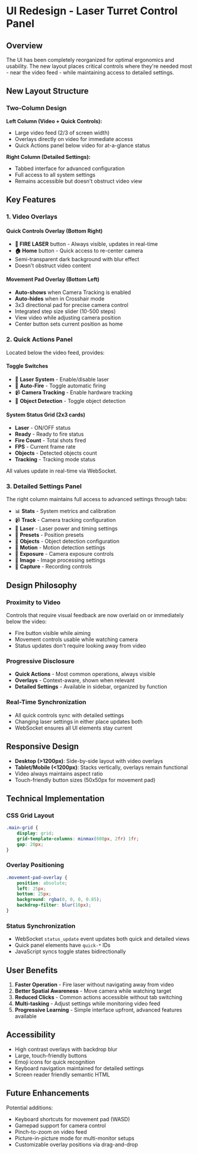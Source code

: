 # UI Redesign - Laser Turret Control Panel

## Overview

The UI has been completely reorganized for optimal ergonomics and usability. The new layout places critical controls where they're needed most - near the video feed - while maintaining access to detailed settings.

## New Layout Structure

### Two-Column Design

**Left Column (Video + Quick Controls):**
- Large video feed (2/3 of screen width)
- Overlays directly on video for immediate access
- Quick Actions panel below video for at-a-glance status

**Right Column (Detailed Settings):**
- Tabbed interface for advanced configuration
- Full access to all system settings
- Remains accessible but doesn't obstruct video view

## Key Features

### 1. **Video Overlays**

#### Quick Controls Overlay (Bottom Right)
- **🔴 FIRE LASER** button - Always visible, updates in real-time
- **🏠 Home** button - Quick access to re-center camera
- Semi-transparent dark background with blur effect
- Doesn't obstruct video content

#### Movement Pad Overlay (Bottom Left)
- **Auto-shows** when Camera Tracking is enabled
- **Auto-hides** when in Crosshair mode
- 3x3 directional pad for precise camera control
- Integrated step size slider (10-500 steps)
- View video while adjusting camera position
- Center button sets current position as home

### 2. **Quick Actions Panel**

Located below the video feed, provides:

#### Toggle Switches
- 🎯 **Laser System** - Enable/disable laser
- 🔄 **Auto-Fire** - Toggle automatic firing
- 📹 **Camera Tracking** - Enable hardware tracking
- 👤 **Object Detection** - Toggle object detection

#### System Status Grid (2x3 cards)
- **Laser** - ON/OFF status
- **Ready** - Ready to fire status  
- **Fire Count** - Total shots fired
- **FPS** - Current frame rate
- **Objects** - Detected objects count
- **Tracking** - Tracking mode status

All values update in real-time via WebSocket.

### 3. **Detailed Settings Panel**

The right column maintains full access to advanced settings through tabs:

- 📊 **Stats** - System metrics and calibration
- 📹 **Track** - Camera tracking configuration
- 🔴 **Laser** - Laser power and timing settings
- 📍 **Presets** - Position presets
- 👤 **Objects** - Object detection configuration
- 🎯 **Motion** - Motion detection settings
- 🔆 **Exposure** - Camera exposure controls
- 🎨 **Image** - Image processing settings
- 📸 **Capture** - Recording controls

## Design Philosophy

### Proximity to Video
Controls that require visual feedback are now overlaid on or immediately below the video:
- Fire button visible while aiming
- Movement controls usable while watching camera
- Status updates don't require looking away from video

### Progressive Disclosure
- **Quick Actions** - Most common operations, always visible
- **Overlays** - Context-aware, shown when relevant
- **Detailed Settings** - Available in sidebar, organized by function

### Real-Time Synchronization
- All quick controls sync with detailed settings
- Changing laser settings in either place updates both
- WebSocket ensures all UI elements stay current

## Responsive Design

- **Desktop (>1200px)**: Side-by-side layout with video overlays
- **Tablet/Mobile (<1200px)**: Stacks vertically, overlays remain functional
- Video always maintains aspect ratio
- Touch-friendly button sizes (50x50px for movement pad)

## Technical Implementation

### CSS Grid Layout
```css
.main-grid {
    display: grid;
    grid-template-columns: minmax(600px, 2fr) 1fr;
    gap: 20px;
}
```

### Overlay Positioning
```css
.movement-pad-overlay {
    position: absolute;
    left: 25px;
    bottom: 25px;
    background: rgba(0, 0, 0, 0.85);
    backdrop-filter: blur(10px);
}
```

### Status Synchronization
- WebSocket `status_update` event updates both quick and detailed views
- Quick panel elements have `quick-*` IDs
- JavaScript syncs toggle states bidirectionally

## User Benefits

1. **Faster Operation** - Fire laser without navigating away from video
2. **Better Spatial Awareness** - Move camera while watching target
3. **Reduced Clicks** - Common actions accessible without tab switching
4. **Multi-tasking** - Adjust settings while monitoring video feed
5. **Progressive Learning** - Simple interface upfront, advanced features available

## Accessibility

- High contrast overlays with backdrop blur
- Large, touch-friendly buttons
- Emoji icons for quick recognition
- Keyboard navigation maintained for detailed settings
- Screen reader friendly semantic HTML

## Future Enhancements

Potential additions:
- Keyboard shortcuts for movement pad (WASD)
- Gamepad support for camera control
- Pinch-to-zoom on video feed
- Picture-in-picture mode for multi-monitor setups
- Customizable overlay positions via drag-and-drop
